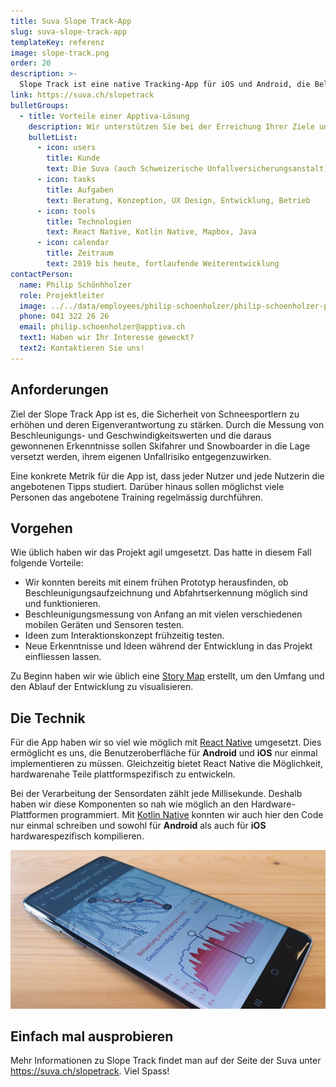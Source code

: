 ```yaml
---
title: Suva Slope Track-App
slug: suva-slope-track-app
templateKey: referenz
image: slope-track.png
order: 20
description: >-
  Slope Track ist eine native Tracking-App für iOS und Android, die Belastungen und Geschwindigkeiten beim Skifahren und Snowboarden aufzeichnet.
link: https://suva.ch/slopetrack
bulletGroups:
  - title: Vorteile einer Apptiva-Lösung
    description: Wir unterstützen Sie bei der Erreichung Ihrer Ziele und arbeiten eng und direkt mit Ihnen zusammen.
    bulletList:
      - icon: users
        title: Kunde
        text: Die Suva (auch Schweizerische Unfallversicherungsanstalt) ist der grösste Unfallversicherer der Schweiz.
      - icon: tasks
        title: Aufgaben
        text: Beratung, Konzeption, UX Design, Entwicklung, Betrieb
      - icon: tools
        title: Technologien
        text: React Native, Kotlin Native, Mapbox, Java
      - icon: calendar
        title: Zeitraum
        text: 2019 bis heute, fortlaufende Weiterentwicklung
contactPerson:
  name: Philip Schönhholzer
  role: Projektleiter
  image: ../../data/employees/philip-schoenholzer/philip-schoenholzer-prev.jpg
  phone: 041 322 26 26
  email: philip.schoenholzer@apptiva.ch
  text1: Haben wir Ihr Interesse geweckt?
  text2: Kontaktieren Sie uns!
---
```


## Anforderungen

Ziel der Slope Track App ist es, die Sicherheit von Schneesportlern zu erhöhen und deren Eigenverantwortung zu stärken. Durch die Messung von Beschleunigungs- und Geschwindigkeitswerten und die daraus gewonnenen Erkenntnisse sollen Skifahrer und Snowboarder in die Lage versetzt werden, ihrem eigenen Unfallrisiko entgegenzuwirken.

Eine konkrete Metrik für die App ist, dass jeder Nutzer und jede Nutzerin die angebotenen Tipps studiert. Darüber hinaus sollen möglichst viele Personen das angebotene Training regelmässig durchführen.

## Vorgehen

Wie üblich haben wir das Projekt agil umgesetzt. Das hatte in diesem Fall folgende Vorteile:

- Wir konnten bereits mit einem frühen Prototyp herausfinden, ob Beschleunigungsaufzeichnung und Abfahrtserkennung möglich sind und funktionieren.
- Beschleunigungsmessung von Anfang an mit vielen verschiedenen mobilen Geräten und Sensoren testen.
- Ideen zum Interaktionskonzept frühzeitig testen.
- Neue Erkenntnisse und Ideen während der Entwicklung in das Projekt einfliessen lassen.

Zu Beginn haben wir wie üblich eine [Story Map](/mehr-ueberblick-mit-storymap/) erstellt, um den Umfang und den Ablauf der Entwicklung zu visualisieren.

## Die Technik

Für die App haben wir so viel wie möglich mit [React Native](https://facebook.github.io/react-native/) umgesetzt. Dies ermöglicht es uns, die Benutzeroberfläche für **Android** und **iOS** nur einmal implementieren zu müssen. Gleichzeitig bietet React Native die Möglichkeit, hardwarenahe Teile plattformspezifisch zu entwickeln.

Bei der Verarbeitung der Sensordaten zählt jede Millisekunde. Deshalb haben wir diese Komponenten so nah wie möglich an den Hardware-Plattformen programmiert. Mit [Kotlin Native](https://kotlinlang.org/docs/reference/native-overview.html) konnten wir auch hier den Code nur einmal schreiben und sowohl für **Android** als auch für **iOS** hardwarespezifisch kompilieren.

![Slope Track-App auf Android](app.jpg)

## Einfach mal ausprobieren

Mehr Informationen zu Slope Track findet man auf der Seite der Suva unter <https://suva.ch/slopetrack>. Viel Spass!
